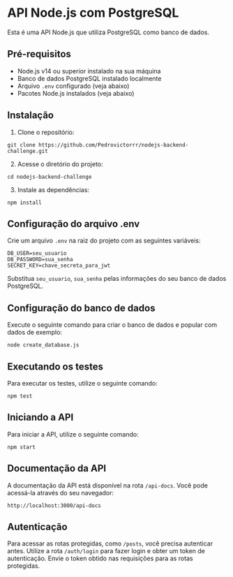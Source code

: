 
# API Node.js com PostgreSQL

Esta é uma API Node.js que utiliza PostgreSQL como banco de dados.

## Pré-requisitos

- Node.js v14 ou superior instalado na sua máquina
- Banco de dados PostgreSQL instalado localmente
- Arquivo `.env` configurado (veja abaixo)
- Pacotes Node.js instalados (veja abaixo)

## Instalação

1. Clone o repositório:

```
git clone https://github.com/Pedrovictorrr/nodejs-backend-challenge.git
```

2. Acesse o diretório do projeto:

```
cd nodejs-backend-challenge
```

3. Instale as dependências:

```
npm install
```

## Configuração do arquivo .env

Crie um arquivo `.env` na raiz do projeto com as seguintes variáveis:

```
DB_USER=seu_usuario
DB_PASSWORD=sua_senha
SECRET_KEY=chave_secreta_para_jwt
```

Substitua `seu_usuario`, `sua_senha`  pelas informações do seu banco de dados PostgreSQL. 

## Configuração do banco de dados

Execute o seguinte comando para criar o banco de dados e popular com dados de exemplo:

```
node create_database.js
```

## Executando os testes

Para executar os testes, utilize o seguinte comando:

```
npm test
```

## Iniciando a API

Para iniciar a API, utilize o seguinte comando:

```
npm start
```

## Documentação da API

A documentação da API está disponível na rota `/api-docs`. Você pode acessá-la através do seu navegador:

```
http://localhost:3000/api-docs
```

## Autenticação

Para acessar as rotas protegidas, como `/posts`, você precisa autenticar antes. Utilize a rota `/auth/login` para fazer login e obter um token de autenticação. Envie o token obtido nas requisições para as rotas protegidas.
